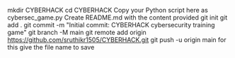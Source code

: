 mkdir CYBERHACK
cd CYBERHACK
Copy your Python script here as cybersec_game.py
Create README.md with the content provided
git init
git add .
git commit -m "Initial commit: CYBERHACK cybersecurity training game"
git branch -M main
git remote add origin https://github.com/sruthikr1505/CYBERHACK.git
git push -u origin main for this give the file name to save
